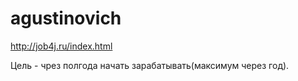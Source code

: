 # agustinovich

http://job4j.ru/index.html

Цель - чрез полгода начать зарабатывать(максимум через год). 

